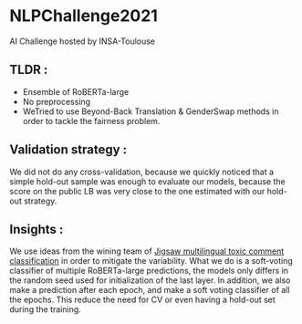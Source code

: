 # NLPChallenge2021
AI Challenge hosted by INSA-Toulouse


## TLDR :

* Ensemble of RoBERTa-large
* No preprocessing
* WeTried to use Beyond-Back Translation & GenderSwap methods in order to tackle the fairness problem.

## Validation strategy :
We did not do any cross-validation, because we quickly noticed that a simple hold-out sample was enough to evaluate our models, because the score on the public LB was very close to the one estimated with our hold-out strategy.


## Insights :

We use ideas from the wining team of [Jigsaw multilingual toxic comment classification](https://www.kaggle.com/c/jigsaw-multilingual-toxic-comment-classification/discussion/160862) in order to mitigate the variability. What we do is a soft-voting classifier of multiple RoBERTa-large predictions, the models only differs in the random seed used for initialization of the last layer. In addition, we also make a prediction after each epoch, and make a soft voting classifier of all the epochs. This reduce the need for CV or even having a hold-out set during the training.